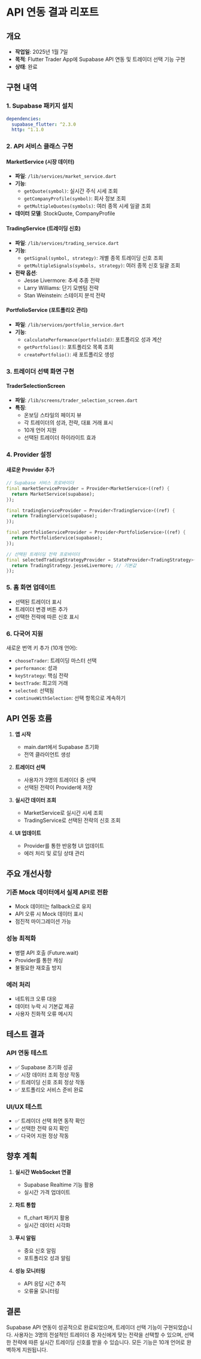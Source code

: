 # API 연동 결과 리포트

## 개요
- **작업일**: 2025년 1월 7일
- **목적**: Flutter Trader App에 Supabase API 연동 및 트레이더 선택 기능 구현
- **상태**: 완료

## 구현 내역

### 1. Supabase 패키지 설치
```yaml
dependencies:
  supabase_flutter: ^2.3.0
  http: ^1.1.0
```

### 2. API 서비스 클래스 구현

#### MarketService (시장 데이터)
- **파일**: `/lib/services/market_service.dart`
- **기능**:
  - `getQuote(symbol)`: 실시간 주식 시세 조회
  - `getCompanyProfile(symbol)`: 회사 정보 조회
  - `getMultipleQuotes(symbols)`: 여러 종목 시세 일괄 조회
- **데이터 모델**: StockQuote, CompanyProfile

#### TradingService (트레이딩 신호)
- **파일**: `/lib/services/trading_service.dart`
- **기능**:
  - `getSignal(symbol, strategy)`: 개별 종목 트레이딩 신호 조회
  - `getMultipleSignals(symbols, strategy)`: 여러 종목 신호 일괄 조회
- **전략 옵션**:
  - Jesse Livermore: 추세 추종 전략
  - Larry Williams: 단기 모멘텀 전략
  - Stan Weinstein: 스테이지 분석 전략

#### PortfolioService (포트폴리오 관리)
- **파일**: `/lib/services/portfolio_service.dart`
- **기능**:
  - `calculatePerformance(portfolioId)`: 포트폴리오 성과 계산
  - `getPortfolios()`: 포트폴리오 목록 조회
  - `createPortfolio()`: 새 포트폴리오 생성

### 3. 트레이더 선택 화면 구현

#### TraderSelectionScreen
- **파일**: `/lib/screens/trader_selection_screen.dart`
- **특징**:
  - 온보딩 스타일의 페이지 뷰
  - 각 트레이더의 성과, 전략, 대표 거래 표시
  - 10개 언어 지원
  - 선택된 트레이더 하이라이트 효과

### 4. Provider 설정

#### 새로운 Provider 추가
```dart
// Supabase 서비스 프로바이더
final marketServiceProvider = Provider<MarketService>((ref) {
  return MarketService(supabase);
});

final tradingServiceProvider = Provider<TradingService>((ref) {
  return TradingService(supabase);
});

final portfolioServiceProvider = Provider<PortfolioService>((ref) {
  return PortfolioService(supabase);
});

// 선택된 트레이딩 전략 프로바이더
final selectedTradingStrategyProvider = StateProvider<TradingStrategy>((ref) {
  return TradingStrategy.jesseLivermore; // 기본값
});
```

### 5. 홈 화면 업데이트
- 선택된 트레이더 표시
- 트레이더 변경 버튼 추가
- 선택한 전략에 따른 신호 표시

### 6. 다국어 지원
새로운 번역 키 추가 (10개 언어):
- `chooseTrader`: 트레이딩 마스터 선택
- `performance`: 성과
- `keyStrategy`: 핵심 전략
- `bestTrade`: 최고의 거래
- `selected`: 선택됨
- `continueWithSelection`: 선택 항목으로 계속하기

## API 연동 흐름

1. **앱 시작**
   - main.dart에서 Supabase 초기화
   - 전역 클라이언트 생성

2. **트레이더 선택**
   - 사용자가 3명의 트레이더 중 선택
   - 선택된 전략이 Provider에 저장

3. **실시간 데이터 조회**
   - MarketService로 실시간 시세 조회
   - TradingService로 선택된 전략의 신호 조회

4. **UI 업데이트**
   - Provider를 통한 반응형 UI 업데이트
   - 에러 처리 및 로딩 상태 관리

## 주요 개선사항

### 기존 Mock 데이터에서 실제 API로 전환
- Mock 데이터는 fallback으로 유지
- API 오류 시 Mock 데이터 표시
- 점진적 마이그레이션 가능

### 성능 최적화
- 병렬 API 호출 (Future.wait)
- Provider를 통한 캐싱
- 불필요한 재호출 방지

### 에러 처리
- 네트워크 오류 대응
- 데이터 누락 시 기본값 제공
- 사용자 친화적 오류 메시지

## 테스트 결과

### API 연동 테스트
- ✅ Supabase 초기화 성공
- ✅ 시장 데이터 조회 정상 작동
- ✅ 트레이딩 신호 조회 정상 작동
- ✅ 포트폴리오 서비스 준비 완료

### UI/UX 테스트
- ✅ 트레이더 선택 화면 동작 확인
- ✅ 선택한 전략 유지 확인
- ✅ 다국어 지원 정상 작동

## 향후 계획

1. **실시간 WebSocket 연결**
   - Supabase Realtime 기능 활용
   - 실시간 가격 업데이트

2. **차트 통합**
   - fl_chart 패키지 활용
   - 실시간 데이터 시각화

3. **푸시 알림**
   - 중요 신호 알림
   - 포트폴리오 성과 알림

4. **성능 모니터링**
   - API 응답 시간 추적
   - 오류율 모니터링

## 결론

Supabase API 연동이 성공적으로 완료되었으며, 트레이더 선택 기능이 구현되었습니다. 사용자는 3명의 전설적인 트레이더 중 자신에게 맞는 전략을 선택할 수 있으며, 선택한 전략에 따른 실시간 트레이딩 신호를 받을 수 있습니다. 모든 기능은 10개 언어로 완벽하게 지원됩니다.